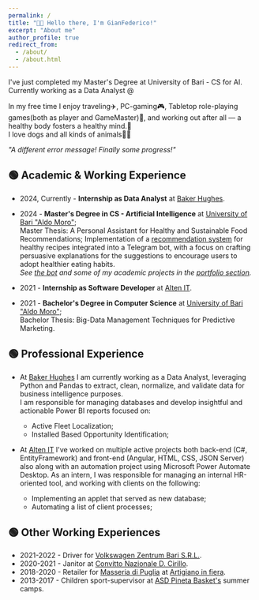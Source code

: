 ```yaml
---
permalink: /
title: "👋🏼 Hello there, I'm GianFederico!"
excerpt: "About me"
author_profile: true
redirect_from: 
  - /about/
  - /about.html
---
```


I've just completed my Master's Degree at University of Bari - CS for AI.
Currently working as a Data Analyst @ 

In my free time I enjoy traveling✈️, PC-gaming🎮, Tabletop role-playing games(both as player and GameMaster)🎲, and working out after all — a healthy body fosters a healthy mind.💪 \
I love dogs and all kinds of animals🐾🍂

<em>"A different error message! Finally some progress!"</em>


## 🟢 Academic & Working Experience
- 2024, Currently - **Internship as Data Analyst** at [Baker Hughes](https://www.bakerhughes.com/).

- 2024 - **Master's Degree in CS - Artificial Intelligence** at [University of Bari "Aldo Moro"](https://www.uniba.it/it/corsi/cdl-computer-science/corso-di-laurea-in-computer-science); \
Master Thesis: A Personal Assistant for Healthy and Sustainable Food Recommendations; Implementation of a [recommendation system](https://github.com/swapUniba/food_recsys_bot) for healthy recipes integrated into a Telegram bot, with a focus on crafting persuasive explanations for the suggestions to encourage users to adopt healthier eating habits. \
*See [the bot](https://gianfederico.github.io/portfolio/2.3foodrecsysbot/) and some of my academic projects in the [portfolio section](https://gianfederico.github.io/portfolio).*

- 2021 - **Internship as Software Developer** at [Alten IT](https://www.alten.it/).

- 2021 - **Bachelor's Degree in Computer Science** at [University of Bari "Aldo Moro"](https://www.uniba.it/it/corsi/informatica/corso-di-laurea-in-informatica); \
Bachelor Thesis: Big-Data Management Techniques for Predictive Marketing.


## 🟢 Professional Experience
  - At [Baker Hughes](https://www.bakerhughes.com/) I am currently working as a Data Analyst, leveraging Python and Pandas to extract, clean, normalize, and validate data for business intelligence purposes. \
    I am responsible for managing databases and develop insightful and actionable Power BI reports focused on:
    - Active Fleet Localization;
    - Installed Based Opportunity Identification;

  - At [Alten IT](https://www.alten.it/) I've worked on multiple active projects both back-end (C#, EntityFramework) and front-end (Angular, HTML, CSS, JSON Server) also along with an automation project using Microsoft Power Automate Desktop. As an intern, I was  responsible for managing an internal HR-oriented tool, and working with clients on the following:
    - Implementing an applet that served as new database; 
    - Automating a list of client processes;


## 🟢 Other Working Experiences
  - 2021-2022 - Driver for [Volkswagen Zentrum Bari S.R.L.](https://www.concessionarie-volkswagen.it/zentrumbari.html).
  - 2020-2021 - Janitor at [Convitto Nazionale D. Cirillo](https://www.convittocirillo.edu.it/).
  - 2018-2020 - Retailer for [Masseria di Puglia](https://www.masseriadipuglia.it/) at [Artigiano in fiera](https://artigianoinfiera.it/).
  - 2013-2017 - Children sport-supervisor at [ASD Pineta Basket's](https://www.facebook.com/asdpinetabasket/?locale=it_IT) summer camps.

